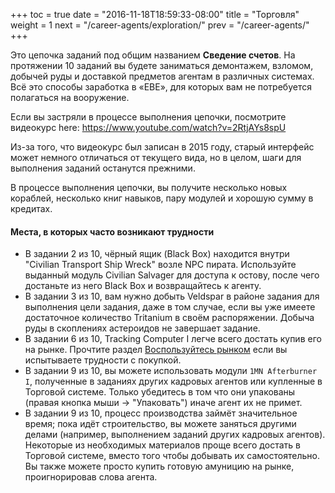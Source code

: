 +++
toc = true
date = "2016-11-18T18:59:33-08:00"
title = "Торговля"
weight = 1
next = "/career-agents/exploration/"
prev = "/career-agents/"
+++

Это цепочка заданий под общим названием **Сведение счетов**.
На протяжении 10 заданий вы будете заниматься демонтажем, взломом, добычей руды и доставкой предметов агентам в различных системах.
Всё это способы заработка в «ЕВЕ», для которых вам не потребуется полагаться на вооружение.

Если вы застряли в процессе выполнения цепочки, посмотрите видеокурс
here: https://www.youtube.com/watch?v=2RtjAYs8spU

Из-за того, что видеокурс был записан в 2015 году, старый интерфейс может немного отличаться от текущего вида,
но в целом, шаги для выполнения заданий останутся прежними.

В процессе выполнения цепочки, вы получите несколько новых кораблей, несколько книг навыков, пару модулей 
и хорошую сумму в кредитах.

#### Места, в которых часто возникают трудности

 * В задании 2 из 10, чёрный ящик (Black Box) находится внутри "Civilian Transport Ship Wreck"
   возле NPC пирата. Используйте выданный модуль Civilian Salvager для доступа к остову, после чего 
   достаньте из него Black Box и возвращайтесь к агенту.
 * В задании 3 из 10, вам нужно добыть Veldspar в районе задания для выполнения цели задания, даже в том случае, 
   если вы уже имеете достаточное количество Tritanium в своём распоряжении. Добыча руды в скоплениях астероидов 
   не завершает задание.
 * В задании 6 из 10, Tracking Computer I легче всего достать купив его на рынке.
   Прочтите раздел [Воспользуйтесь рынком](/market/) если вы испытываете трудности с покупкой.
 * В задании 9 из 10, вы можете использовать модули `1MN Afterburner I`, полученные в заданиях других кадровых 
   агентов или купленные в Торговой системе. Только убедитесь в том что они упакованы (правая кнопка мыши -> "Упаковать")
   иначе агент их не примет.
 * В задании 9 из 10, процесс производства займёт значительное время; пока идёт строительство, вы можете заняться 
   другими делами (например, выполнением заданий других кадровых агентов).
   Некоторые из необходимых материалов проще всего достать в Торговой системе, вместо того чтобы добывать их самостоятельно.
   Вы также можете просто купить готовую амуницию на рынке, проигнорировав слова агента.